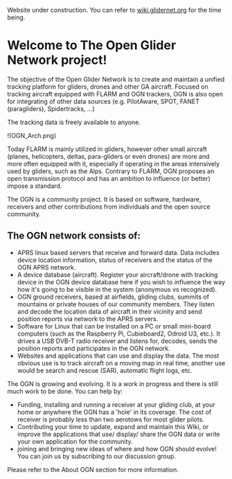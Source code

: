 Website under construction. You can refer to [wiki.glidernet.org](http://wiki.glidernet.org) for the time being.

# Welcome to The Open Glider Network project!

The objective of the Open Glider Network is to create and maintain a unified tracking platform for gliders, drones and other GA aircraft. Focused on tracking aircraft equipped with FLARM and OGN trackers, OGN is also open for integrating of other data sources (e.g. PilotAware, SPOT, FANET (paragliders), Spidertracks, …)

The tracking data is freely available to anyone.

!(OGN_Arch.png)


Today FLARM is mainly utilized in gliders, however other small aircraft (planes, helicopters, deltas, para-gliders or even drones) are more and more often equipped with it, especially if operating in the areas intensively used by gliders, such as the Alps.
Contrary to FLARM, OGN proposes an open transmission protocol and has an ambition to influence (or better) impose a standard.

The OGN is a community project. It is based on software, hardware, receivers and other contributions from individuals and the open source community.

## The OGN network consists of:
* APRS linux based servers that receive and forward data. Data includes device location information, status of receivers and the status of the OGN APRS network.
* A device database (aircraft). Register your aircraft/drone with tracking device in the OGN device database here if you wish to influence the way how it's going to be visible in the system (anonymous vs recognized).
* OGN ground receivers, based at airfields, gliding clubs, summits of mountains or private houses of our community members. They listen and decode the location data of aircraft in their vicinity and send position reports via network to the APRS servers.
* Software for Linux that can be installed on a PC or small mini-board computers (such as the Raspberry Pi, Cubieboard2, Odroid U3, etc.). It drives a USB DVB-T radio receiver and listens for, decodes, sends the position reports and participates in the OGN network.
* Websites and applications that can use and display the data. The most obvious use is to track aircraft on a moving map in real time, another use would be search and rescue (SAR), automatic flight logs, etc.

The OGN is growing and evolving. It is a work in progress and there is still much work to be done. You can help by:
* Funding, installing and running a receiver at your gliding club, at your home or anywhere the OGN has a 'hole' in its coverage. The cost of receiver is probably less than two aerotows for most glider pilots.
* Contributing your time to update, expand and maintain this Wiki, or improve the applications that use/ display/ share the OGN data or write your own application for the community.
* joining and bringing new ideas of where and how OGN should evolve!
You can join us by subscribing to our discussion group.

Please refer to the About OGN section for more information.


